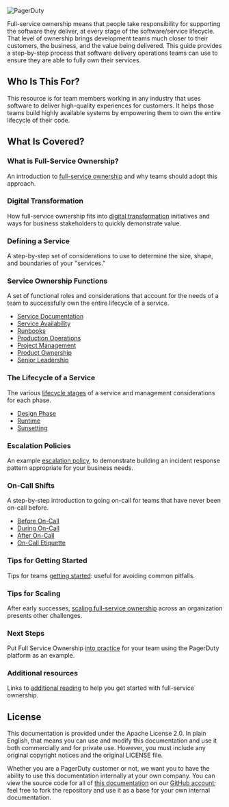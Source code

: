 ![PagerDuty](../assets/img/headers/FSO-Home.png)

Full-service ownership means that people take responsibility for supporting the software they deliver, at every stage of the software/service lifecycle. That level of ownership brings development teams much closer to their customers, the business, and the value being delivered. This guide provides a step-by-step process that software delivery operations teams can use to ensure they are able to fully own their services.

## Who Is This For?
This resource is for team members working in any industry that uses software to deliver high-quality experiences for customers. It helps those teams build highly available systems by empowering them to own the entire lifecycle of their code.

## What Is Covered?
### What is Full-Service Ownership?
An introduction to [full-service ownership](introduction.md) and why teams should adopt this approach.

### Digital Transformation
How full-service ownership fits into [digital transformation](digital_transformation.md) initiatives and ways for business stakeholders to quickly demonstrate value.

### Defining a Service
A step-by-step set of considerations to use to determine the size, shape, and boundaries of your "services."

### Service Ownership Functions
A set of functional roles and considerations that account for the needs of a team to successfully own the entire lifecycle of a service.

- [Service Documentation](functions.md#service-documentation)
- [Service Availability](functions.md#service-availability)
- [Runbooks](functions.md#runbooks)
- [Production Operations](functions.md#production-operations)
- [Project Management](functions.md#project-management)
- [Product Ownership](functions.md#product-ownership)
- [Senior Leadership](functions.md#senior-leadership)

### The Lifecycle of a Service
The various [lifecycle stages](lifecycle.md) of a service and management considerations for each phase.

- [Design Phase](lifecycle#design-phase)
- [Runtime](lifecycle#runtime)
- [Sunsetting](lifecycle#sunsetting)

### Escalation Policies
An example [escalation policy](escalations.md), to demonstrate building an incident response pattern appropriate for your business needs.

### On-Call Shifts
A step-by-step introduction to going on-call for teams that have never been on-call before.

- [Before On-Call](on-call.md#before-going-on-call)
- [During On-Call](on-call.md#during-on-call)
- [After On-Call](on-call.md#after-on-call)
- [On-Call Etiquette](on-call.md#on-call-etiquette)

### Tips for Getting Started
Tips for teams [getting started](getting_started.md): useful for avoiding common pitfalls.

### Tips for Scaling
After early successes, [scaling full-service ownership](scaling.md) across an organization presents other challenges.

### Next Steps
Put Full Service Ownership [into practice](next_steps.md) for your team using the PagerDuty platform as an example.

### Additional resources
Links to [additional reading](resources.md) to help you get started with full-service ownership.

## License
This documentation is provided under the Apache License 2.0. In plain English, that means you can use and modify this documentation and use it both commercially and for private use. However, you must include any original copyright notices and the original LICENSE file.

Whether you are a PagerDuty customer or not, we want you to have the ability to use this documentation internally at your own company. You can view the source code for all of [this documentation](https://github.com/PagerDuty/full-service-ownership-docs) on our [GitHub account](https://github.com/PagerDuty); feel free to fork the repository and use it as a base for your own internal documentation.
